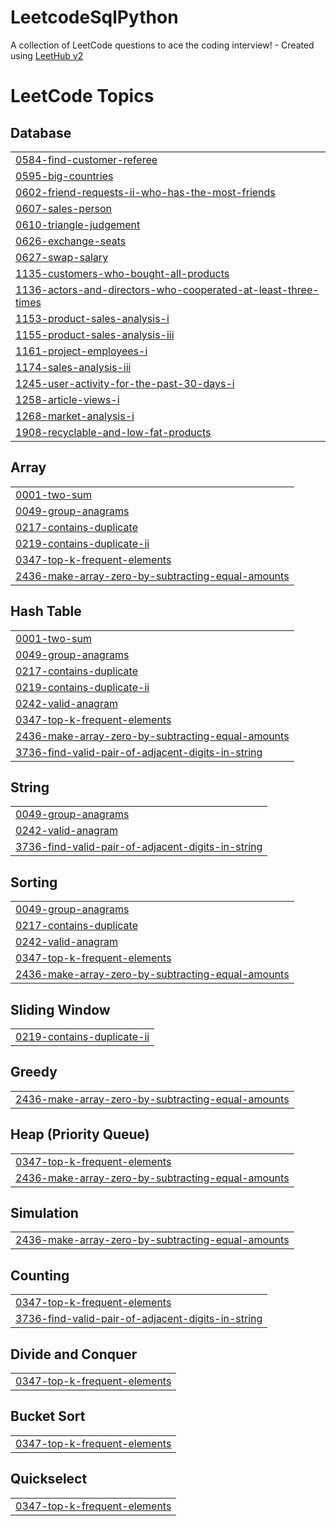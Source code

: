 # LeetcodeSqlPython
A collection of LeetCode questions to ace the coding interview! - Created using [LeetHub v2](https://github.com/arunbhardwaj/LeetHub-2.0)

<!---LeetCode Topics Start-->
# LeetCode Topics
## Database
|  |
| ------- |
| [0584-find-customer-referee](https://github.com/sanyassyed/LeetcodeSqlPython/tree/master/0584-find-customer-referee) |
| [0595-big-countries](https://github.com/sanyassyed/LeetcodeSqlPython/tree/master/0595-big-countries) |
| [0602-friend-requests-ii-who-has-the-most-friends](https://github.com/sanyassyed/LeetcodeSqlPython/tree/master/0602-friend-requests-ii-who-has-the-most-friends) |
| [0607-sales-person](https://github.com/sanyassyed/LeetcodeSqlPython/tree/master/0607-sales-person) |
| [0610-triangle-judgement](https://github.com/sanyassyed/LeetcodeSqlPython/tree/master/0610-triangle-judgement) |
| [0626-exchange-seats](https://github.com/sanyassyed/LeetcodeSqlPython/tree/master/0626-exchange-seats) |
| [0627-swap-salary](https://github.com/sanyassyed/LeetcodeSqlPython/tree/master/0627-swap-salary) |
| [1135-customers-who-bought-all-products](https://github.com/sanyassyed/LeetcodeSqlPython/tree/master/1135-customers-who-bought-all-products) |
| [1136-actors-and-directors-who-cooperated-at-least-three-times](https://github.com/sanyassyed/LeetcodeSqlPython/tree/master/1136-actors-and-directors-who-cooperated-at-least-three-times) |
| [1153-product-sales-analysis-i](https://github.com/sanyassyed/LeetcodeSqlPython/tree/master/1153-product-sales-analysis-i) |
| [1155-product-sales-analysis-iii](https://github.com/sanyassyed/LeetcodeSqlPython/tree/master/1155-product-sales-analysis-iii) |
| [1161-project-employees-i](https://github.com/sanyassyed/LeetcodeSqlPython/tree/master/1161-project-employees-i) |
| [1174-sales-analysis-iii](https://github.com/sanyassyed/LeetcodeSqlPython/tree/master/1174-sales-analysis-iii) |
| [1245-user-activity-for-the-past-30-days-i](https://github.com/sanyassyed/LeetcodeSqlPython/tree/master/1245-user-activity-for-the-past-30-days-i) |
| [1258-article-views-i](https://github.com/sanyassyed/LeetcodeSqlPython/tree/master/1258-article-views-i) |
| [1268-market-analysis-i](https://github.com/sanyassyed/LeetcodeSqlPython/tree/master/1268-market-analysis-i) |
| [1908-recyclable-and-low-fat-products](https://github.com/sanyassyed/LeetcodeSqlPython/tree/master/1908-recyclable-and-low-fat-products) |
## Array
|  |
| ------- |
| [0001-two-sum](https://github.com/sanyassyed/LeetcodeSqlPython/tree/master/0001-two-sum) |
| [0049-group-anagrams](https://github.com/sanyassyed/LeetcodeSqlPython/tree/master/0049-group-anagrams) |
| [0217-contains-duplicate](https://github.com/sanyassyed/LeetcodeSqlPython/tree/master/0217-contains-duplicate) |
| [0219-contains-duplicate-ii](https://github.com/sanyassyed/LeetcodeSqlPython/tree/master/0219-contains-duplicate-ii) |
| [0347-top-k-frequent-elements](https://github.com/sanyassyed/LeetcodeSqlPython/tree/master/0347-top-k-frequent-elements) |
| [2436-make-array-zero-by-subtracting-equal-amounts](https://github.com/sanyassyed/LeetcodeSqlPython/tree/master/2436-make-array-zero-by-subtracting-equal-amounts) |
## Hash Table
|  |
| ------- |
| [0001-two-sum](https://github.com/sanyassyed/LeetcodeSqlPython/tree/master/0001-two-sum) |
| [0049-group-anagrams](https://github.com/sanyassyed/LeetcodeSqlPython/tree/master/0049-group-anagrams) |
| [0217-contains-duplicate](https://github.com/sanyassyed/LeetcodeSqlPython/tree/master/0217-contains-duplicate) |
| [0219-contains-duplicate-ii](https://github.com/sanyassyed/LeetcodeSqlPython/tree/master/0219-contains-duplicate-ii) |
| [0242-valid-anagram](https://github.com/sanyassyed/LeetcodeSqlPython/tree/master/0242-valid-anagram) |
| [0347-top-k-frequent-elements](https://github.com/sanyassyed/LeetcodeSqlPython/tree/master/0347-top-k-frequent-elements) |
| [2436-make-array-zero-by-subtracting-equal-amounts](https://github.com/sanyassyed/LeetcodeSqlPython/tree/master/2436-make-array-zero-by-subtracting-equal-amounts) |
| [3736-find-valid-pair-of-adjacent-digits-in-string](https://github.com/sanyassyed/LeetcodeSqlPython/tree/master/3736-find-valid-pair-of-adjacent-digits-in-string) |
## String
|  |
| ------- |
| [0049-group-anagrams](https://github.com/sanyassyed/LeetcodeSqlPython/tree/master/0049-group-anagrams) |
| [0242-valid-anagram](https://github.com/sanyassyed/LeetcodeSqlPython/tree/master/0242-valid-anagram) |
| [3736-find-valid-pair-of-adjacent-digits-in-string](https://github.com/sanyassyed/LeetcodeSqlPython/tree/master/3736-find-valid-pair-of-adjacent-digits-in-string) |
## Sorting
|  |
| ------- |
| [0049-group-anagrams](https://github.com/sanyassyed/LeetcodeSqlPython/tree/master/0049-group-anagrams) |
| [0217-contains-duplicate](https://github.com/sanyassyed/LeetcodeSqlPython/tree/master/0217-contains-duplicate) |
| [0242-valid-anagram](https://github.com/sanyassyed/LeetcodeSqlPython/tree/master/0242-valid-anagram) |
| [0347-top-k-frequent-elements](https://github.com/sanyassyed/LeetcodeSqlPython/tree/master/0347-top-k-frequent-elements) |
| [2436-make-array-zero-by-subtracting-equal-amounts](https://github.com/sanyassyed/LeetcodeSqlPython/tree/master/2436-make-array-zero-by-subtracting-equal-amounts) |
## Sliding Window
|  |
| ------- |
| [0219-contains-duplicate-ii](https://github.com/sanyassyed/LeetcodeSqlPython/tree/master/0219-contains-duplicate-ii) |
## Greedy
|  |
| ------- |
| [2436-make-array-zero-by-subtracting-equal-amounts](https://github.com/sanyassyed/LeetcodeSqlPython/tree/master/2436-make-array-zero-by-subtracting-equal-amounts) |
## Heap (Priority Queue)
|  |
| ------- |
| [0347-top-k-frequent-elements](https://github.com/sanyassyed/LeetcodeSqlPython/tree/master/0347-top-k-frequent-elements) |
| [2436-make-array-zero-by-subtracting-equal-amounts](https://github.com/sanyassyed/LeetcodeSqlPython/tree/master/2436-make-array-zero-by-subtracting-equal-amounts) |
## Simulation
|  |
| ------- |
| [2436-make-array-zero-by-subtracting-equal-amounts](https://github.com/sanyassyed/LeetcodeSqlPython/tree/master/2436-make-array-zero-by-subtracting-equal-amounts) |
## Counting
|  |
| ------- |
| [0347-top-k-frequent-elements](https://github.com/sanyassyed/LeetcodeSqlPython/tree/master/0347-top-k-frequent-elements) |
| [3736-find-valid-pair-of-adjacent-digits-in-string](https://github.com/sanyassyed/LeetcodeSqlPython/tree/master/3736-find-valid-pair-of-adjacent-digits-in-string) |
## Divide and Conquer
|  |
| ------- |
| [0347-top-k-frequent-elements](https://github.com/sanyassyed/LeetcodeSqlPython/tree/master/0347-top-k-frequent-elements) |
## Bucket Sort
|  |
| ------- |
| [0347-top-k-frequent-elements](https://github.com/sanyassyed/LeetcodeSqlPython/tree/master/0347-top-k-frequent-elements) |
## Quickselect
|  |
| ------- |
| [0347-top-k-frequent-elements](https://github.com/sanyassyed/LeetcodeSqlPython/tree/master/0347-top-k-frequent-elements) |
<!---LeetCode Topics End-->
